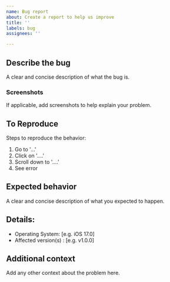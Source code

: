 ```yaml
---
name: Bug report
about: Create a report to help us improve
title: ''
labels: bug
assignees: ''

---
```


## Describe the bug
A clear and concise description of what the bug is.

### Screenshots
If applicable, add screenshots to help explain your problem.

## To Reproduce
Steps to reproduce the behavior:
1. Go to '...'
2. Click on '....'
3. Scroll down to '....'
4. See error

## Expected behavior
A clear and concise description of what you expected to happen.

## Details:
 - Operating System: [e.g. iOS 17.0]
 - Affected version(s) : [e.g. v1.0.0]

## Additional context
Add any other context about the problem here.
